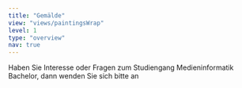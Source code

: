 ```yaml
---
title: "Gemälde"
view: "views/paintingsWrap"
level: 1
type: "overview"
nav: true
---
```

Haben Sie Interesse oder Fragen zum Studiengang Medieninformatik Bachelor, dann wenden Sie sich bitte an 
